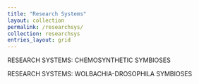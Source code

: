 ```yaml
---
title: "Research Systems"
layout: collection
permalink: /researchsys/
collection: researchsys
entries_layout: grid
---
```


RESEARCH SYSTEMS: CHEMOSYNTHETIC SYMBIOSES

RESEARCH SYSTEMS: WOLBACHIA-DROSOPHILA SYMBIOSES
